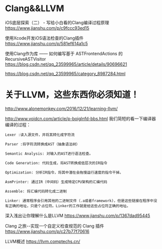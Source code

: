 # Clang&&LLVM
iOS底层探索（二） - 写给小白看的Clang编译过程原理
https://www.jianshu.com/p/c9fccc93ed15

使用Xcode开发iOS语法检查的Clang插件
https://www.jianshu.com/p/581ef614a1c5

使用Clang作为库 —— 如何编写基于 ASTFrontendActions 的 RecursiveASTVisitor
https://blog.csdn.net/qq_23599965/article/details/90696621

https://blog.csdn.net/qq_23599965/category_8987284.html

# 关于LLVM，这些东西你必须知道！ 
http://www.alonemonkey.com/2016/12/21/learning-llvm/



http://www.voidcn.com/article/p-boiglnfd-bbs.html
我们简短的看一下编译器编译的过程：

    Lexer :读入源文件，并将其转化成字符流

    Parser :将字符流转换成AST（抽象语法树）

    Semantic Analysis: 对输入的AST进行语法检查。

    Code Generation: 代码生成，将AST转换成低层次的IR指令

    Optimization: 分析IR指令，将其中潜在会拖慢运行速度的指令干掉。

    AsmPrinter: 通过IR（中间码）生成特定CPU架构的汇编代码

    Assemble: 将汇编代码转化成二进制

    Linker: 通常程序会引用其他的二进制文件（.a或者framework)，但是这些链接在程序中没有正确的地址，只是个占位符。Linker的工作就是给这些占位符正确的地址。


深入浅出让你理解什么是LLVM
https://www.jianshu.com/p/1367dad95445

Clang 之旅--实现一个自定义检查规范的 Clang 插件
https://www.jianshu.com/p/c27b77f70616

LLVM概述
https://llvm.comptechs.cn/
